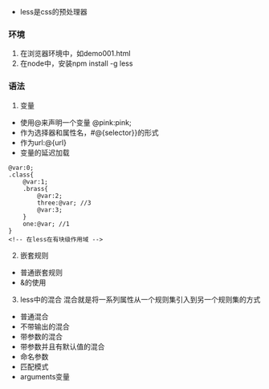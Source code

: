 - less是css的预处理器

### 环境
1. 在浏览器环境中，如demo001.html
2. 在node中，安装npm install -g less

### 语法
1. 变量
-  使用@来声明一个变量 @pink:pink;
- 作为选择器和属性名，#@{selector}}的形式
- 作为url:@{url}
- 变量的延迟加载

```less
@var:0;
.class{
    @var:1;
    .brass{
        @var:2;
        three:@var; //3
        @var:3;
    }
    one:@var; //1
}
<!-- 在less在有块级作用域 -->
```

2. 嵌套规则
- 普通嵌套规则
- &的使用

3. less中的混合
混合就是将一系列属性从一个规则集引入到另一个规则集的方式

- 普通混合
- 不带输出的混合
- 带参数的混合
- 带参数并且有默认值的混合
- 命名参数
- 匹配模式
- arguments变量
